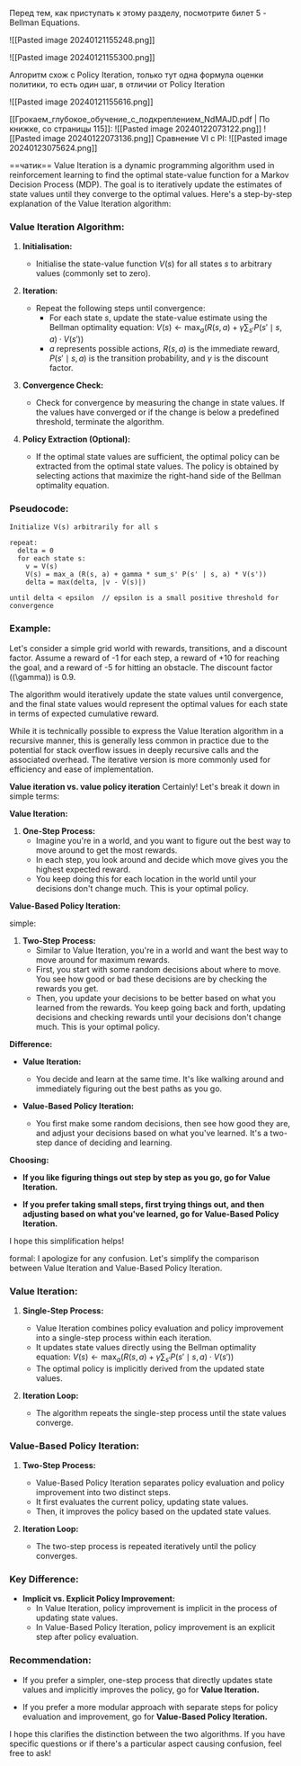 Перед тем, как приступать к этому разделу, посмотрите билет 5 - Bellman Equations.

![[Pasted image 20240121155248.png]]

![[Pasted image 20240121155300.png]]

Алгоритм схож с Policy Iteration, только тут одна формула оценки политики, то есть один шаг, в отличии от Policy Iteration

![[Pasted image 20240121155616.png]]

[[Грокаем_глубокое_обучение_с_подкреплением_NdMAJD.pdf | По книжке, со страницы 115]]:
![[Pasted image 20240122073122.png]]
![[Pasted image 20240122073136.png]]
Сравнение VI с PI:
![[Pasted image 20240123075624.png]]

==чатик==
Value Iteration is a dynamic programming algorithm used in reinforcement learning to find the optimal state-value function for a Markov Decision Process (MDP). The goal is to iteratively update the estimates of state values until they converge to the optimal values. Here's a step-by-step explanation of the Value Iteration algorithm:

### Value Iteration Algorithm:

1. **Initialisation:**
   - Initialise the state-value function $V(s)$ for all states $s$ to arbitrary values (commonly set to zero).

2. **Iteration:**
   - Repeat the following steps until convergence:
     - For each state $s$, update the state-value estimate using the Bellman optimality equation:
       $V(s) \leftarrow \max_a \left( R(s, a) + \gamma \sum_{s'} P(s' \mid s, a) \cdot V(s') \right)$
     - $a$ represents possible actions, $R(s, a)$ is the immediate reward, $P(s' \mid s, a)$ is the transition probability, and $\gamma$ is the discount factor.

3. **Convergence Check:**
   - Check for convergence by measuring the change in state values. If the values have converged or if the change is below a predefined threshold, terminate the algorithm.

4. **Policy Extraction (Optional):**
   - If the optimal state values are sufficient, the optimal policy can be extracted from the optimal state values. The policy is obtained by selecting actions that maximize the right-hand side of the Bellman optimality equation.

### Pseudocode:

```plaintext
Initialize V(s) arbitrarily for all s

repeat:
  delta = 0
  for each state s:
    v = V(s)
    V(s) = max_a (R(s, a) + gamma * sum_s' P(s' | s, a) * V(s'))
    delta = max(delta, |v - V(s)|)

until delta < epsilon  // epsilon is a small positive threshold for convergence
```

### Example:
Let's consider a simple grid world with rewards, transitions, and a discount factor. Assume a reward of -1 for each step, a reward of +10 for reaching the goal, and a reward of -5 for hitting an obstacle. The discount factor (\(\gamma\)) is 0.9.

The algorithm would iteratively update the state values until convergence, and the final state values would represent the optimal values for each state in terms of expected cumulative reward.

While it is technically possible to express the Value Iteration algorithm in a recursive manner, this is generally less common in practice due to the potential for stack overflow issues in deeply recursive calls and the associated overhead. The iterative version is more commonly used for efficiency and ease of implementation.

**Value iteration vs. value policy iteration**
Certainly! Let's break it down in simple terms:

**Value Iteration:**

1. **One-Step Process:**
   - Imagine you're in a world, and you want to figure out the best way to move around to get the most rewards.
   - In each step, you look around and decide which move gives you the highest expected reward.
   - You keep doing this for each location in the world until your decisions don't change much. This is your optimal policy.

**Value-Based Policy Iteration:**

simple:
1. **Two-Step Process:**
   - Similar to Value Iteration, you're in a world and want the best way to move around for maximum rewards.
   - First, you start with some random decisions about where to move. You see how good or bad these decisions are by checking the rewards you get.
   - Then, you update your decisions to be better based on what you learned from the rewards. You keep going back and forth, updating decisions and checking rewards until your decisions don't change much. This is your optimal policy.

**Difference:**

- **Value Iteration:**
   - You decide and learn at the same time. It's like walking around and immediately figuring out the best paths as you go.

- **Value-Based Policy Iteration:**
   - You first make some random decisions, then see how good they are, and adjust your decisions based on what you've learned. It's a two-step dance of deciding and learning.

**Choosing:**

- **If you like figuring things out step by step as you go, go for Value Iteration.**
  
- **If you prefer taking small steps, first trying things out, and then adjusting based on what you've learned, go for Value-Based Policy Iteration.**

I hope this simplification helps!

formal:
I apologize for any confusion. Let's simplify the comparison between Value Iteration and Value-Based Policy Iteration.

### Value Iteration:

1. **Single-Step Process:**
   - Value Iteration combines policy evaluation and policy improvement into a single-step process within each iteration.
   - It updates state values directly using the Bellman optimality equation:
    $V(s) \leftarrow \max_a \left( R(s, a) + \gamma \sum_{s'} P(s' \mid s, a) \cdot V(s') \right)$
   - The optimal policy is implicitly derived from the updated state values.

2. **Iteration Loop:**
   - The algorithm repeats the single-step process until the state values converge.

### Value-Based Policy Iteration:

1. **Two-Step Process:**
   - Value-Based Policy Iteration separates policy evaluation and policy improvement into two distinct steps.
   - It first evaluates the current policy, updating state values.
   - Then, it improves the policy based on the updated state values.

2. **Iteration Loop:**
   - The two-step process is repeated iteratively until the policy converges.

### Key Difference:

- **Implicit vs. Explicit Policy Improvement:**
   - In Value Iteration, policy improvement is implicit in the process of updating state values.
   - In Value-Based Policy Iteration, policy improvement is an explicit step after policy evaluation.

### Recommendation:

- If you prefer a simpler, one-step process that directly updates state values and implicitly improves the policy, go for **Value Iteration.**

- If you prefer a more modular approach with separate steps for policy evaluation and improvement, go for **Value-Based Policy Iteration.**

I hope this clarifies the distinction between the two algorithms. If you have specific questions or if there's a particular aspect causing confusion, feel free to ask!